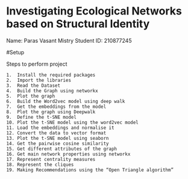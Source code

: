 # Investigating Ecological Networks based on Structural Identity

Name: Paras Vasant Mistry
Student ID: 210877245

#Setup

Steps to perform project

	1.	Install the required packages
	2.	Import the libraries
	3.	Read the Dataset
	4.	Build the Graph using networkx
	5.	Plot the graph
	6.	Build the Word2vec model using deep walk
	7.	Get the embeddings from the model
	8.	Plot the graph using Deepwalk
	9.	Define the t-SNE model
	10.	Plot the t-SNE model using the word2vec model
	11.	Load the embeddings and normalise it
	12.	Convert the data to vector format
	13.	Plot the t-SNE model using seaborn
	14.	Get the pairwise cosine similarity
	15.	Get different attributes of the graph
	16.	Get main network properties using networkx
	17.	Represent centrality measures
	18.	Represent the cliques
	19.	Making Recommendations using the “Open Triangle algorithm”
